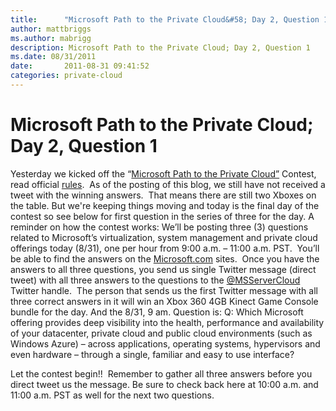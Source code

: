 ```yaml
---
title:      "Microsoft Path to the Private Cloud&#58; Day 2, Question 1"
author: mattbriggs
ms.author: mabrigg
description: Microsoft Path to the Private Cloud; Day 2, Question 1
ms.date: 08/31/2011
date:       2011-08-31 09:41:52
categories: private-cloud
---
```

# Microsoft Path to the Private Cloud; Day 2, Question 1

Yesterday we kicked off the “[Microsoft Path to the Private Cloud”](http://bit.ly/q1kpZg) Contest, read official [rules](http://bit.ly/pGlJmT).  As of the posting of this blog, we still have not received a tweet with the winning answers.  That means there are still two Xboxes on the table. But we're keeping things moving and today is the final day of the contest so see below for first question in the series of three for the day. A reminder on how the contest works: We’ll be posting three (3) questions related to Microsoft’s virtualization, system management and private cloud offerings today (8/31), one per hour from 9:00 a.m. – 11:00 a.m. PST.  You’ll be able to find the answers on the [Microsoft.com](http://bit.ly/roPfDJ) sites.  Once you have the answers to all three questions, you send us single Twitter message (direct tweet) with all three answers to the questions to the [@MSServerCloud](http://bit.ly/ouOZlj) Twitter handle.  The person that sends us the first Twitter message with all three correct answers in it will win an Xbox 360 4GB Kinect Game Console bundle for the day. And the 8/31, 9 am. Question is: Q: Which Microsoft offering provides deep visibility into the health, performance and availability of your datacenter, private cloud and public cloud environments (such as Windows Azure) – across applications, operating systems, hypervisors and even hardware – through a single, familiar and easy to use interface? 

Let the contest begin!!  Remember to gather all three answers before you direct tweet us the message. Be sure to check back here at 10:00 a.m. and 11:00 a.m. PST as well for the next two questions.

